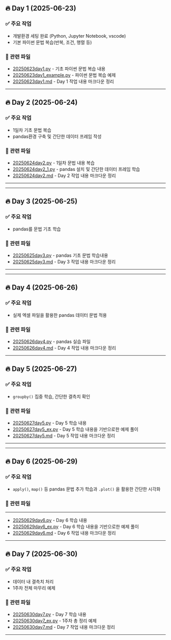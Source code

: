 ## 🔥 Day 1 (2025-06-23)

### ✅ 주요 작업
- 개발환경 세팅 완료 (Python, Jupyter Notebook, vscode)
- 기본 파이썬 문법 복습(반복, 조건, 행렬 등)

### 📂 관련 파일
- [20250623day1.py](day1/20250623day1.py) - 기초 파이썬 문법 복습 내용
- [20250623day1_example.py](day1/20250623day1_example.py) - 파이썬 문법 복습 예제
- [20250623day1.md](day1/20250623day1.md) - Day 1 작업 내용 마크다운 정리

---

## 🔥 Day 2 (2025-06-24)

### ✅ 주요 작업
- 1일차 기초 문법 복습
- pandas환경 구축 및 간단한 데이터 프레임 작성
### 📂 관련 파일
- [20250624day2.py](day2/20250624day2.py) - 1일차 문법 내용 복습
- [20250624day2_1.py](day2/20250624day2_1.py) - pandas 설치 및 간단한 데이터 프레임 학습
- [20250624day2.md](day2/20250624day2.md) - Day 2 작업 내용 마크다운 정리
---

---
## 🔥 Day 3 (2025-06-25)

### ✅ 주요 작업
- pandas를 문법 기초 학습
### 📂 관련 파일
- [20250625day3.py](day3/20250625day3.py) - pandas 기초 문법 학습내용
- [20250625day3.md](day3/20250625day3.md) - Day 3 작업 내용 마크다운 정리
---

---
## 🔥 Day 4 (2025-06-26)

### ✅ 주요 작업
- 실제 엑셀 파일을 활용한 pandas 데이터 문법 적용
### 📂 관련 파일
- [20250626day4.py](day4/20250626day4.py) - pandas 실습 파일
- [20250626day4.md](day4/20250626day4.md) - Day 4 작업 내용 마크다운 정리
---
## 🔥 Day 5 (2025-06-27)

### ✅ 주요 작업
- ```groupby()``` 집중 학습, 간단한 결측치 확인
### 📂 관련 파일
- [20250627day5.py](day5/20250627day5.py) - Day 5 학습 내용
- [20250627day5_ex.py](day5/20250627day5_ex.py) - Day 5 학습 내용을 기반으로한 예제 풀이
- [20250627day5.md](day5/20250627day5.md) - Day 5 작업 내용 마크다운 정리
---

---
## 🔥 Day 6 (2025-06-29)

### ✅ 주요 작업
- ```apply()```, ```map()``` 등 pandas 문법 추가 학습과 ```.plot()``` 을 활용한 간단한 시각화
### 📂 관련 파일
---
- [20250629day6.py](day6/20250629day6.py) - Day 6 학습 내용
- [20250629day6_ex.py](day6/20250629day6_ex.py) - Day 6 학습 내용을 기반으로한 예제 풀이
- [20250629day6.md](day6/20250629day6.md) - Day 6 작업 내용 마크다운 정리

---
## 🔥 Day 7 (2025-06-30)

### ✅ 주요 작업
- 데이터 내 결측치 처리
- 1주차 전체 마무리 예제
### 📂 관련 파일
- [20250630day7.py](day7/20250630day7.py) - Day 7 학습 내용
- [20250630day7_ex.py](day7/20250630day7_ex.py) - 1주차 총 정리 예제
- [20250630day7.md](day7/20250630day7.md) - Day 7 작업 내용 마크다운 정리
---
